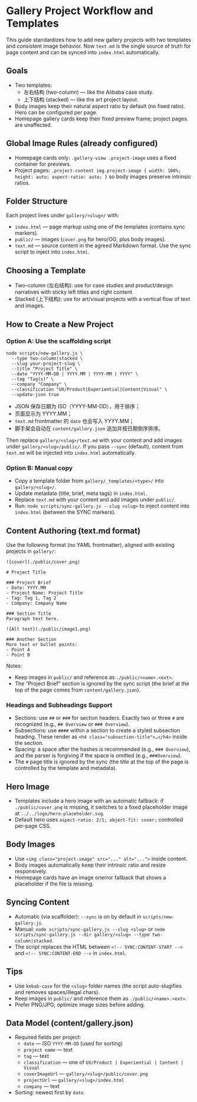 # Gallery Project Workflow and Templates

This guide standardizes how to add new gallery projects with two templates and consistent image behavior. Now `text.md` is the single source of truth for page content and can be synced into `index.html` automatically.

## Goals
- Two templates:
  - 左右结构 (two-column) — like the Alibaba case study.
  - 上下结构 (stacked) — like the art project layout.
- Body images keep their natural aspect ratio by default (no fixed ratio). Hero can be configured per page.
- Homepage gallery cards keep their fixed preview frame; project pages are unaffected.

## Global Image Rules (already configured)
- Homepage cards only: `.gallery-view .project-image` uses a fixed container for previews.
- Project pages: `.project-content img.project-image { width: 100%; height: auto; aspect-ratio: auto; }` so body images preserve intrinsic ratios.

## Folder Structure
Each project lives under `gallery/<slug>/` with:
- `index.html` — page markup using one of the templates (contains sync markers).
- `public/` — images (`cover.png` for hero/OG, plus body images).
- `text.md` — source content in the agreed Markdown format. Use the sync script to inject into `index.html`.

## Choosing a Template
- Two-column (左右结构): use for case studies and product/design narratives with sticky left titles and right content.
- Stacked (上下结构): use for art/visual projects with a vertical flow of text and images.

## How to Create a New Project

### Option A: Use the scaffolding script
```
node scripts/new-gallery.js \
  --type two-column|stacked \
  --slug your-project-slug \
  --title "Project Title" \
  --date "YYYY-MM-DD | YYYY.MM | YYYY-MM | YYYY" \
  --tag "Tag(s)" \
  --company "Company" \
  --classification "UX/Product|Experiential|Content|Visual" \
  --update-json true
```
- JSON 保存日期为 ISO（YYYY-MM-DD），用于排序；
- 页面显示为 YYYY.MM；
- `text.md` frontmatter 的 `date` 也会写入 YYYY.MM；
- 脚手架会自动在 `content/gallery.json` 追加并按日期倒序排序。

Then replace `gallery/<slug>/text.md` with your content and add images under `gallery/<slug>/public/`.
If you pass `--sync` (default), content from `text.md` will be injected into `index.html` automatically.

### Option B: Manual copy
- Copy a template folder from `gallery/_templates/<type>/` into `gallery/<slug>/`.
- Update metadata (title, brief, meta tags) in `index.html`.
- Replace `text.md` with your content and add images under `public/`.
- Run: `node scripts/sync-gallery.js --slug <slug>` to inject content into `index.html` (between the SYNC markers).

## Content Authoring (text.md format)
Use the following format (no YAML frontmatter), aligned with existing projects in `gallery/`:

```
![cover](./public/cover.png)

# Project Title

### Project Brief
- Date: YYYY.MM
- Project Name: Project Title
- Tag: Tag 1, Tag 2
- Company: Company Name

### Section Title
Paragraph text here.

![Alt text](./public/image1.png)

### Another Section
More text or bullet points:
- Point A
- Point B
```

Notes:
- Keep images in `public/` and reference as `./public/<name>.<ext>`.
- The “Project Brief” section is ignored by the sync script (the brief at the top of the page comes from `content/gallery.json`).

### Headings and Subheadings Support
- Sections: use `##` or `###` for section headers. Exactly two or three `#` are recognized (e.g., `## Overview` or `### Overview`).
- Subsections: use `####` within a section to create a styled subsection heading. These render as `<h4 class="subsection-title">…</h4>` inside the section.
- Spacing: a space after the hashes is recommended (e.g., `### Overview`), and the parser is forgiving if the space is omitted (e.g., `###Overview`).
- The `#` page title is ignored by the sync (the title at the top of the page is controlled by the template and metadata).

## Hero Image
- Templates include a hero image with an automatic fallback: if `./public/cover.png` is missing, it switches to a fixed placeholder image at `../../logo/hero-placeholder.svg`.
- Default hero uses `aspect-ratio: 2/1; object-fit: cover;` controlled per-page CSS.

## Body Images
- Use `<img class="project-image" src="..." alt="...">` inside content.
- Body images automatically keep their intrinsic ratio and resize responsively.
- Homepage cards have an image onerror fallback that shows a placeholder if the file is missing.

## Syncing Content
- Automatic (via scaffolder): `--sync` is on by default in `scripts/new-gallery.js`.
- Manual: `node scripts/sync-gallery.js --slug <slug>` or `node scripts/sync-gallery.js --dir gallery/<slug> --type two-column|stacked`.
- The script replaces the HTML between `<!-- SYNC:CONTENT-START -->` and `<!-- SYNC:CONTENT-END -->` in `index.html`.

## Tips
- Use `kebab-case` for the `<slug>` folder names (the script auto-slugifies and removes spaces/illegal chars).
- Keep images in `public/` and reference them as `./public/<name>.<ext>`.
- Prefer PNG/JPG; optimize image sizes before adding.

## Data Model (content/gallery.json)
- Required fields per project:
  - `date` — ISO `YYYY-MM-DD` (used for sorting)
  - `project name` — text
  - `tag` — text
  - `classification` — one of `UX/Product | Experiential | Content | Visual`
  - `coverImageUrl` — `gallery/<slug>/public/cover.png`
  - `projectUrl` — `gallery/<slug>/index.html`
  - `company` — text
- Sorting: newest first by `date`.
